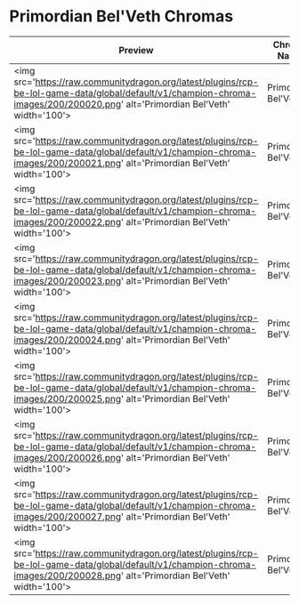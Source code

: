 # Primordian Bel'Veth Chromas

| Preview | Chroma Name | Chroma ID |
|---|---|---|
| <img src='https://raw.communitydragon.org/latest/plugins/rcp-be-lol-game-data/global/default/v1/champion-chroma-images/200/200020.png' alt='Primordian Bel'Veth' width='100'> | Primordian Bel'Veth | 200020 |
| <img src='https://raw.communitydragon.org/latest/plugins/rcp-be-lol-game-data/global/default/v1/champion-chroma-images/200/200021.png' alt='Primordian Bel'Veth' width='100'> | Primordian Bel'Veth | 200021 |
| <img src='https://raw.communitydragon.org/latest/plugins/rcp-be-lol-game-data/global/default/v1/champion-chroma-images/200/200022.png' alt='Primordian Bel'Veth' width='100'> | Primordian Bel'Veth | 200022 |
| <img src='https://raw.communitydragon.org/latest/plugins/rcp-be-lol-game-data/global/default/v1/champion-chroma-images/200/200023.png' alt='Primordian Bel'Veth' width='100'> | Primordian Bel'Veth | 200023 |
| <img src='https://raw.communitydragon.org/latest/plugins/rcp-be-lol-game-data/global/default/v1/champion-chroma-images/200/200024.png' alt='Primordian Bel'Veth' width='100'> | Primordian Bel'Veth | 200024 |
| <img src='https://raw.communitydragon.org/latest/plugins/rcp-be-lol-game-data/global/default/v1/champion-chroma-images/200/200025.png' alt='Primordian Bel'Veth' width='100'> | Primordian Bel'Veth | 200025 |
| <img src='https://raw.communitydragon.org/latest/plugins/rcp-be-lol-game-data/global/default/v1/champion-chroma-images/200/200026.png' alt='Primordian Bel'Veth' width='100'> | Primordian Bel'Veth | 200026 |
| <img src='https://raw.communitydragon.org/latest/plugins/rcp-be-lol-game-data/global/default/v1/champion-chroma-images/200/200027.png' alt='Primordian Bel'Veth' width='100'> | Primordian Bel'Veth | 200027 |
| <img src='https://raw.communitydragon.org/latest/plugins/rcp-be-lol-game-data/global/default/v1/champion-chroma-images/200/200028.png' alt='Primordian Bel'Veth' width='100'> | Primordian Bel'Veth | 200028 |
